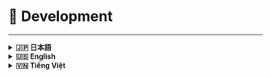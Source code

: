 # 🌟 Development
---

<details>
<summary><strong>🇯🇵 日本語</strong></summary>

# 🌸 Hanaya Shop — 開発環境セットアップガイド

## 目次

- [1) 必要環境](#1-必要環境)
- [2) 取得と依存関係のインストール](#2-取得と依存関係のインストール)
- [3) 環境変数の設定](#3-環境変数の設定)
- [4) データベース準備](#4-データベース準備)
- [5) アプリとアセットの起動](#5-アプリとアセットの起動)
- [6) Redis・Cache・Queue](#6-rediscachequeue)
- [7) 開発に便利なコマンド](#7-開発に便利なコマンド)
- [8) テスト（ある場合）](#8-テストある場合)
- [9) 開発支援ツール](#9-開発支援ツール)
- [10) よくある問題](#10-よくある問題)

このドキュメントでは、ローカル開発環境で Hanaya Shop を実行する方法（`php artisan serve`、`npm run dev`、`queue:work` などの手動コマンド）を説明します。

## 1) 必要環境
- PHP 8.2（XAMPP/WAMP/MAMP またはネイティブ PHP）
- Composer 2.x
- MySQL 8.0（互換 MariaDB 可）
- Node.js 18+ と NPM
- Redis（cache/queue 用に推奨）

Windows ヒント:
- XAMPP（Apache + PHP + MySQL）
- Redis for Windows: `https://github.com/tporadowski/redis/releases`
- PHP の Redis 拡張をインストールし、`php.ini` で有効化（`extension=php_redis.dll`）

## 2) 取得と依存関係のインストール
```bash
git clone <repo_url> hanaya-shop
cd hanaya-shop

# PHP 依存
composer install

# フロントエンド依存
npm install
```

## 3) 環境変数の設定
`.env` を作成（必要に応じて `.env.example` を参照）:
```env
APP_ENV=local
APP_DEBUG=true
APP_URL=http://localhost:8000

DB_CONNECTION=mysql
DB_HOST=127.0.0.1
DB_PORT=3306
DB_DATABASE=hanaya_shop
DB_USERNAME=root
DB_PASSWORD=

CACHE_DRIVER=redis
QUEUE_CONNECTION=redis
REDIS_HOST=127.0.0.1
REDIS_PORT=6379

MAIL_MAILER=smtp
MAIL_HOST=127.0.0.1
MAIL_PORT=1025
MAIL_USERNAME=null
MAIL_PASSWORD=null
MAIL_ENCRYPTION=null
MAIL_FROM_ADDRESS="no-reply@localhost"

TINYMCE_API_KEY=your_tiny_api_key
MAPS_API_KEY=your_map_api_key

# 開発での支払いオプション（例）
PAYMENT_PAYPAL_ENABLED=false
PAYMENT_CARD_ENABLED=false
PAYMENT_COD_ENABLED=true
```

アプリキーの生成:
```bash
php artisan key:generate
```

## 4) データベース準備
MySQL に空の `hanaya_shop` を作成し、以下を実行:
```bash
php artisan migrate
php artisan db:seed   # あれば
```

## 5) アプリとアセットの起動

Laravel（内蔵サーバー）:
```bash
php artisan serve --host=127.0.0.1 --port=8000
```

開発ビルド（Vite）:
```bash
npm run dev
```

ヒント: ターミナルを 2 つ開き、`php artisan serve` と `npm run dev` を分けて起動。

## 6) Redis・Cache・Queue

Redis の起動:
- Windows: `redis-server.exe`
- Linux/macOS: `redis-server`（macOS は `brew services start redis` など）

キャッシュクリア:
```bash
php artisan cache:clear
php artisan config:clear
php artisan route:clear
php artisan view:clear
```

Queue ワーカー:
```bash
php artisan queue:work --queue=default --sleep=1 --tries=3
```

## 7) 開発に便利なコマンド
```bash
# すばやいバックエンド更新
php artisan clear-compiled
composer dump-autoload

# 生成系
php artisan make:view components.example
php artisan make:controller User/ProductController
php artisan make:model Product -m

# DB
php artisan migrate:rollback
php artisan migrate:fresh --seed
```

## 8) テスト（ある場合）
```bash
php artisan test
```

## 9) 開発支援ツール
- Mailpit（メールテスト）: `https://github.com/axllent/mailpit/releases`
- ブラウザ DevTools（CSP/JS エラー確認）
- Laravel Telescope（任意）

## 10) よくある問題
- CSS/JS が読めない: `npm run dev` が動作しているか、Vite 設定を確認
- 500（Vite manifest）: `npm run build` または `npm run dev` で `public/build` を生成
- DB エラー: `.env` と接続権限を確認
- Redis 不足: Redis をインストールし PHP 拡張を有効化。暫定で `CACHE_DRIVER=file` も可
- パーミッション: `storage` と `bootstrap/cache` の書き込み権限

---

Hanaya Shop — 開発環境セットアップガイド

</details>

<details>
<summary><strong>🇺🇸 English</strong></summary>

# 🌸 Hanaya Shop — Development Environment Guide

## Table of Contents

- [1) System requirements](#1-system-requirements)
- [2) Clone and install dependencies](#2-clone-and-install-dependencies)
- [3) Configure environment](#3-configure-environment)
- [4) Prepare database](#4-prepare-database)
- [5) Run app and assets](#5-run-app-and-assets)
- [6) Redis, cache, and queues](#6-redis-cache-and-queues)
- [7) Helpful dev commands](#7-helpful-dev-commands)
- [8) Testing (if present)](#8-testing-if-present)
- [9) Dev tools](#9-dev-tools)
- [10) Common issues](#10-common-issues)

This document explains how to run Hanaya Shop locally for development with manual commands such as `php artisan serve`, `npm run dev`, and `php artisan queue:work`.

## 1) System requirements
- PHP 8.2 (XAMPP/WAMP/MAMP or native PHP)
- Composer 2.x
- MySQL 8.0 (or compatible MariaDB)
- Node.js 18+ and NPM
- Redis (recommended for cache/queue)

Windows hints:
- XAMPP (Apache + PHP + MySQL)
- Redis for Windows: `https://github.com/tporadowski/redis/releases`
- Install PHP Redis extension and enable in `php.ini` (`extension=php_redis.dll`)

## 2) Clone and install dependencies
```bash
git clone <repo_url> hanaya-shop
cd hanaya-shop

# PHP dependencies
composer install

# Frontend dependencies
npm install
```

## 3) Configure environment
Create `.env` (use `.env.example` as a reference if present):
```env
APP_ENV=local
APP_DEBUG=true
APP_URL=http://localhost:8000

DB_CONNECTION=mysql
DB_HOST=127.0.0.1
DB_PORT=3306
DB_DATABASE=hanaya_shop
DB_USERNAME=root
DB_PASSWORD=

CACHE_DRIVER=redis
QUEUE_CONNECTION=redis
REDIS_HOST=127.0.0.1
REDIS_PORT=6379

MAIL_MAILER=smtp
MAIL_HOST=127.0.0.1
MAIL_PORT=1025
MAIL_USERNAME=null
MAIL_PASSWORD=null
MAIL_ENCRYPTION=null
MAIL_FROM_ADDRESS="no-reply@localhost"

TINYMCE_API_KEY=your_tiny_api_key
MAPS_API_KEY=your_map_api_key

# Payment options in dev
PAYMENT_PAYPAL_ENABLED=false
PAYMENT_CARD_ENABLED=false
PAYMENT_COD_ENABLED=true
```

Generate app key:
```bash
php artisan key:generate
```

## 4) Prepare database
Create an empty `hanaya_shop` DB, then run:
```bash
php artisan migrate
php artisan db:seed   # if available
```

## 5) Run app and assets

Laravel built-in server:
```bash
php artisan serve --host=127.0.0.1 --port=8000
```

Dev build (Vite):
```bash
npm run dev
```

Tip: open two terminals, one for `php artisan serve` and one for `npm run dev`.

## 6) Redis, cache, and queues

Start Redis:
- Windows: `redis-server.exe`
- Linux/macOS: `redis-server` (or `brew services start redis` on macOS)

Clear caches when needed:
```bash
php artisan cache:clear
php artisan config:clear
php artisan route:clear
php artisan view:clear
```

Run the queue worker:
```bash
php artisan queue:work --queue=default --sleep=1 --tries=3
```

## 7) Helpful dev commands
```bash
# Quick backend refresh
php artisan clear-compiled
composer dump-autoload

# Generators
php artisan make:view components.example
php artisan make:controller User/ProductController
php artisan make:model Product -m

# Database
php artisan migrate:rollback
php artisan migrate:fresh --seed
```

## 8) Testing (if present)
```bash
php artisan test
```

## 9) Dev tools
- Mailpit for SMTP testing: `https://github.com/axllent/mailpit/releases`
- Browser DevTools for CSP/JS errors
- Laravel Telescope (optional)

## 10) Common issues
- CSS/JS not loading: ensure `npm run dev` is running; verify Vite config
- 500 due to Vite manifest: run `npm run build` or `npm run dev` to generate `public/build`
- DB errors: verify `.env` and connection privileges
- Missing Redis: install Redis and enable PHP extension; temporarily switch to `CACHE_DRIVER=file` if needed
- Permissions: ensure `storage` and `bootstrap/cache` are writable

---

Hanaya Shop — Development Environment Guide

</details>

<details>
<summary><strong>🇻🇳 Tiếng Việt</strong></summary>

# 🌸 Hanaya Shop — Hướng dẫn cài đặt môi trường Developing

## Mục lục

- [1) Yêu cầu hệ thống](#1-yêu-cầu-hệ-thống)
- [2) Clone mã nguồn và cài dependencies](#2-clone-mã-nguồn-và-cài-dependencies)
- [3) Cấu hình môi trường](#3-cấu-hình-môi-trường)
- [4) Chuẩn bị database](#4-chuẩn-bị-database)
- [5) Chạy ứng dụng và assets](#5-chạy-ứng-dụng-và-assets)
- [6) Redis, Cache và Queue](#6-redis-cache-và-queue)
- [7) Lệnh hữu ích cho phát triển](#7-lệnh-hữu-ích-cho-phát-triển)
- [8) Testing nhanh (nếu có tests)](#8-testing-nhanh-nếu-có-tests)
- [9) Gợi ý công cụ hỗ trợ phát triển](#9-gợi-ý-công-cụ-hỗ-trợ-phát-triển)
- [10) Khắc phục sự cố thường gặp](#10-khắc-phục-sự-cố-thường-gặp)

Tài liệu này hướng dẫn bạn cài đặt và chạy Hanaya Shop trên máy local để phát triển với các lệnh thủ công: PHP artisan serve, npm run dev, queue worker, v.v.

## 1) Yêu cầu hệ thống
- PHP 8.2 (XAMPP/WAMP/MAMP hoặc PHP native)
- Composer 2.x
- MySQL 8.0 (hoặc MariaDB tương thích)
- Node.js 18+ và NPM
- Redis (khuyến nghị cho cache/queue)

Windows gợi ý:
- XAMPP (Apache + PHP + MySQL)
- Redis cho Windows: tải từ `https://github.com/tporadowski/redis/releases`
- Cài PHP Redis extension tương ứng và enable trong `php.ini` (extension=php_redis.dll)

## 2) Clone mã nguồn và cài dependencies
```bash
git clone <repo_url> hanaya-shop
cd hanaya-shop

# PHP dependencies
composer install

# Frontend dependencies
npm install
```

## 3) Cấu hình môi trường
Tạo file `.env` nếu chưa có (có thể tham khảo `.env.example` nếu đi kèm):
```env
APP_ENV=local
APP_DEBUG=true
APP_URL=http://localhost:8000

DB_CONNECTION=mysql
DB_HOST=127.0.0.1
DB_PORT=3306
DB_DATABASE=hanaya_shop
DB_USERNAME=root
DB_PASSWORD=

CACHE_DRIVER=redis
QUEUE_CONNECTION=redis
REDIS_HOST=127.0.0.1
REDIS_PORT=6379

MAIL_MAILER=smtp
MAIL_HOST=127.0.0.1
MAIL_PORT=1025
MAIL_USERNAME=null
MAIL_PASSWORD=null
MAIL_ENCRYPTION=null
MAIL_FROM_ADDRESS="no-reply@localhost"

TINYMCE_API_KEY=your_tiny_api_key
MAPS_API_KEY=your_map_api_key

# Tùy chọn thanh toán trong môi trường dev
PAYMENT_PAYPAL_ENABLED=false
PAYMENT_CARD_ENABLED=false
PAYMENT_COD_ENABLED=true
```

Tạo key ứng dụng:
```bash
php artisan key:generate
```

## 4) Chuẩn bị database
Tạo database rỗng `hanaya_shop` trong MySQL, sau đó chạy:
```bash
php artisan migrate
php artisan db:seed   # nếu có seeder
```

## 5) Chạy ứng dụng và assets

Chạy Laravel (PHP built-in server):
```bash
php artisan serve --host=127.0.0.1 --port=8000
```

Build assets ở chế độ dev (Vite):
```bash
npm run dev
```

Gợi ý: mở 2 terminal, một terminal cho `php artisan serve`, một terminal cho `npm run dev`.

## 6) Redis, Cache và Queue

Khởi chạy Redis:
- Windows: chạy `redis-server.exe`
- Linux/macOS: `redis-server` (hoặc `brew services start redis` trên macOS)

Xóa cache khi cần:
```bash
php artisan cache:clear
php artisan config:clear
php artisan route:clear
php artisan view:clear
```

Chạy queue worker:
```bash
php artisan queue:work --queue=default --sleep=1 --tries=3
```

## 7) Lệnh hữu ích cho phát triển
```bash
# Refresh backend nhanh
php artisan clear-compiled
composer dump-autoload

# Tạo view/component/controller/model...
php artisan make:view components.example
php artisan make:controller User/ProductController
php artisan make:model Product -m

# Database
php artisan migrate:rollback
php artisan migrate:fresh --seed
```

## 8) Testing nhanh (nếu có tests)
```bash
php artisan test
```

## 9) Gợi ý công cụ hỗ trợ phát triển
- Mailpit để test email: `https://github.com/axllent/mailpit/releases`
- Browser DevTools để kiểm tra lỗi CSP/JS
- Laravel Telescope (tùy chọn) cho debug sâu

## 10) Khắc phục sự cố thường gặp
- CSS/JS không tải: kiểm tra `npm run dev` đang chạy; kiểm tra cấu hình Vite
- 500 do Vite manifest: chạy `npm run build` hoặc `npm run dev` để tạo `public/build`
- Lỗi DB: kiểm tra `.env` và quyền kết nối
- Redis thiếu: cài Redis và bật extension PHP; chuyển tạm `CACHE_DRIVER=file` nếu cần
- Quyền thư mục: đảm bảo `storage` và `bootstrap/cache` có quyền ghi

---

Hanaya Shop — Tài liệu cài đặt môi trường phát triển (Developing)

</details>